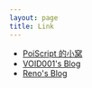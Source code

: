 ```yaml
---
layout: page
title: Link
---
```


* [PoiScript 的小窝](https://blog.poi.cat/)
* [VOID001's Blog](https://void-shana.moe/)
* [Reno's Blog](https://lskreno.vip/)
